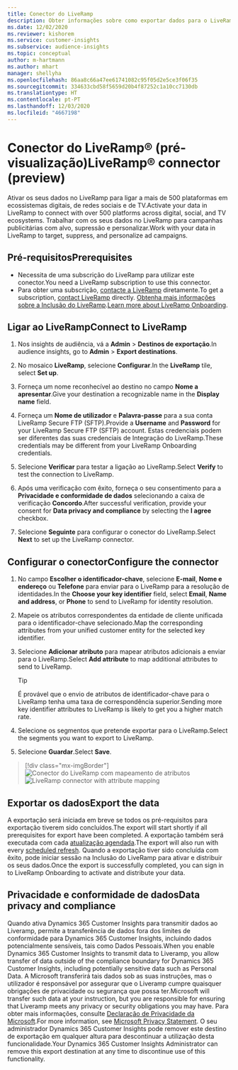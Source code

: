 ```yaml
---
title: Conector do LiveRamp
description: Obter informações sobre como exportar dados para o LiveRamp.
ms.date: 12/02/2020
ms.reviewer: kishorem
ms.service: customer-insights
ms.subservice: audience-insights
ms.topic: conceptual
author: m-hartmann
ms.author: mhart
manager: shellyha
ms.openlocfilehash: 86aa8c66a47ee61741082c95f05d2e5ce3f06f35
ms.sourcegitcommit: 334633cbd58f5659d20b4f87252c1a10cc7130db
ms.translationtype: HT
ms.contentlocale: pt-PT
ms.lasthandoff: 12/03/2020
ms.locfileid: "4667198"
---
```

# <a name="liverampreg-connector-preview"></a><span data-ttu-id="ba5fe-103">Conector do LiveRamp&reg; (pré-visualização)</span><span class="sxs-lookup"><span data-stu-id="ba5fe-103">LiveRamp&reg; connector (preview)</span></span>

<span data-ttu-id="ba5fe-104">Ativar os seus dados no LiveRamp para ligar a mais de 500 plataformas em ecossistemas digitais, de redes sociais e de TV.</span><span class="sxs-lookup"><span data-stu-id="ba5fe-104">Activate your data in LiveRamp to connect with over 500 platforms across digital, social, and TV ecosystems.</span></span> <span data-ttu-id="ba5fe-105">Trabalhar com os seus dados no LiveRamp para campanhas publicitárias com alvo, supressão e personalizar.</span><span class="sxs-lookup"><span data-stu-id="ba5fe-105">Work with your data in LiveRamp to target, suppress, and personalize ad campaigns.</span></span>

## <a name="prerequisites"></a><span data-ttu-id="ba5fe-106">Pré-requisitos</span><span class="sxs-lookup"><span data-stu-id="ba5fe-106">Prerequisites</span></span>

- <span data-ttu-id="ba5fe-107">Necessita de uma subscrição do LiveRamp para utilizar este conector.</span><span class="sxs-lookup"><span data-stu-id="ba5fe-107">You need a LiveRamp subscription to use this connector.</span></span>
- <span data-ttu-id="ba5fe-108">Para obter uma subscrição, [contacte a LiveRamp](https://liveramp.com/contact/) diretamente.</span><span class="sxs-lookup"><span data-stu-id="ba5fe-108">To get a subscription, [contact LiveRamp](https://liveramp.com/contact/) directly.</span></span> <span data-ttu-id="ba5fe-109">[Obtenha mais informações sobre a Inclusão do LiveRamp](https://liveramp.com/our-platform/data-onboarding/).</span><span class="sxs-lookup"><span data-stu-id="ba5fe-109">[Learn more about LiveRamp Onboarding](https://liveramp.com/our-platform/data-onboarding/).</span></span>

## <a name="connect-to-liveramp"></a><span data-ttu-id="ba5fe-110">Ligar ao LiveRamp</span><span class="sxs-lookup"><span data-stu-id="ba5fe-110">Connect to LiveRamp</span></span>

1. <span data-ttu-id="ba5fe-111">Nos insights de audiência, vá a **Admin** > **Destinos de exportação**.</span><span class="sxs-lookup"><span data-stu-id="ba5fe-111">In audience insights, go to **Admin** > **Export destinations**.</span></span>

1. <span data-ttu-id="ba5fe-112">No mosaico **LiveRamp**, selecione **Configurar**.</span><span class="sxs-lookup"><span data-stu-id="ba5fe-112">In the **LiveRamp** tile, select **Set up**.</span></span>

1. <span data-ttu-id="ba5fe-113">Forneça um nome reconhecível ao destino no campo **Nome a apresentar**.</span><span class="sxs-lookup"><span data-stu-id="ba5fe-113">Give your destination a recognizable name in the **Display name** field.</span></span>

1. <span data-ttu-id="ba5fe-114">Forneça um **Nome de utilizador** e **Palavra-passe** para a sua conta LiveRamp Secure FTP (SFTP).</span><span class="sxs-lookup"><span data-stu-id="ba5fe-114">Provide a **Username** and **Password** for your LiveRamp Secure FTP (SFTP) account.</span></span>
<span data-ttu-id="ba5fe-115">Estas credenciais podem ser diferentes das suas credenciais de Integração do LiveRamp.</span><span class="sxs-lookup"><span data-stu-id="ba5fe-115">These credentials may be different from your LiveRamp Onboarding credentials.</span></span>

1. <span data-ttu-id="ba5fe-116">Selecione **Verificar** para testar a ligação ao LiveRamp.</span><span class="sxs-lookup"><span data-stu-id="ba5fe-116">Select **Verify** to test the connection to LiveRamp.</span></span>

1. <span data-ttu-id="ba5fe-117">Após uma verificação com êxito, forneça o seu consentimento para a **Privacidade e conformidade de dados** selecionando a caixa de verificação **Concordo**.</span><span class="sxs-lookup"><span data-stu-id="ba5fe-117">After successful verification, provide your consent for **Data privacy and compliance** by selecting the **I agree** checkbox.</span></span>

1. <span data-ttu-id="ba5fe-118">Selecione **Seguinte** para configurar o conector do LiveRamp.</span><span class="sxs-lookup"><span data-stu-id="ba5fe-118">Select **Next** to set up the LiveRamp connector.</span></span>

## <a name="configure-the-connector"></a><span data-ttu-id="ba5fe-119">Configurar o conector</span><span class="sxs-lookup"><span data-stu-id="ba5fe-119">Configure the connector</span></span>

1. <span data-ttu-id="ba5fe-120">No campo **Escolher o identificador-chave**, selecione **E-mail**, **Nome e endereço** ou **Telefone** para enviar para o LiveRamp para a resolução de identidades.</span><span class="sxs-lookup"><span data-stu-id="ba5fe-120">In the **Choose your key identifier** field, select **Email**,  **Name and address**, or **Phone** to send to LiveRamp for identity resolution.</span></span>

1. <span data-ttu-id="ba5fe-121">Mapeie os atributos correspondentes da entidade de cliente unificada para o identificador-chave selecionado.</span><span class="sxs-lookup"><span data-stu-id="ba5fe-121">Map the corresponding attributes from your unified customer entity for the selected key identifier.</span></span>

1. <span data-ttu-id="ba5fe-122">Selecione **Adicionar atributo** para mapear atributos adicionais a enviar para o LiveRamp.</span><span class="sxs-lookup"><span data-stu-id="ba5fe-122">Select **Add attribute** to map additional attributes to send to LiveRamp.</span></span>

   > [!TIP]
   > <span data-ttu-id="ba5fe-123">É provável que o envio de atributos de identificador-chave para o LiveRamp tenha uma taxa de correspondência superior.</span><span class="sxs-lookup"><span data-stu-id="ba5fe-123">Sending more key identifier attributes to LiveRamp is likely to get you a higher match rate.</span></span>

1. <span data-ttu-id="ba5fe-124">Selecione os segmentos que pretende exportar para o LiveRamp.</span><span class="sxs-lookup"><span data-stu-id="ba5fe-124">Select the segments you want to export to LiveRamp.</span></span>

1. <span data-ttu-id="ba5fe-125">Selecione **Guardar**.</span><span class="sxs-lookup"><span data-stu-id="ba5fe-125">Select **Save**.</span></span>

> [!div class="mx-imgBorder"]
> <span data-ttu-id="ba5fe-126">![Conector do LiveRamp com mapeamento de atributos](media/export-liveramp-segments.png "Conector do LiveRamp com mapeamento de atributos")</span><span class="sxs-lookup"><span data-stu-id="ba5fe-126">![LiveRamp connector with attribute mapping](media/export-liveramp-segments.png "LiveRamp connector with attribute mapping")</span></span>

## <a name="export-the-data"></a><span data-ttu-id="ba5fe-127">Exportar os dados</span><span class="sxs-lookup"><span data-stu-id="ba5fe-127">Export the data</span></span>

<span data-ttu-id="ba5fe-128">A exportação será iniciada em breve se todos os pré-requisitos para exportação tiverem sido concluídos.</span><span class="sxs-lookup"><span data-stu-id="ba5fe-128">The export will start shortly if all prerequisites for export have been completed.</span></span> <span data-ttu-id="ba5fe-129">A exportação também será executada com cada [atualização agendada](system.md#schedule-tab).</span><span class="sxs-lookup"><span data-stu-id="ba5fe-129">The export will also run with every [scheduled refresh](system.md#schedule-tab).</span></span>
<span data-ttu-id="ba5fe-130">Quando a exportação tiver sido concluída com êxito, pode iniciar sessão na Inclusão do LiveRamp para ativar e distribuir os seus dados.</span><span class="sxs-lookup"><span data-stu-id="ba5fe-130">Once the export is successfully completed, you can sign in to LiveRamp Onboarding to activate and distribute your data.</span></span>

## <a name="data-privacy-and-compliance"></a><span data-ttu-id="ba5fe-131">Privacidade e conformidade de dados</span><span class="sxs-lookup"><span data-stu-id="ba5fe-131">Data privacy and compliance</span></span>

<span data-ttu-id="ba5fe-132">Quando ativa Dynamics 365 Customer Insights para transmitir dados ao Liveramp, permite a transferência de dados fora dos limites de conformidade para Dynamics 365 Customer Insights, incluindo dados potencialmente sensíveis, tais como Dados Pessoais.</span><span class="sxs-lookup"><span data-stu-id="ba5fe-132">When you enable Dynamics 365 Customer Insights to transmit data to Liveramp, you allow transfer of data outside of the compliance boundary for Dynamics 365 Customer Insights, including potentially sensitive data such as Personal Data.</span></span> <span data-ttu-id="ba5fe-133">A Microsoft transferirá tais dados sob as suas instruções, mas o utilizador é responsável por assegurar que o Liveramp cumpre quaisquer obrigações de privacidade ou segurança que possa ter.</span><span class="sxs-lookup"><span data-stu-id="ba5fe-133">Microsoft will transfer such data at your instruction, but you are responsible for ensuring that Liveramp meets any privacy or security obligations you may have.</span></span> <span data-ttu-id="ba5fe-134">Para obter mais informações, consulte [Declaração de Privacidade da Microsoft](https://go.microsoft.com/fwlink/?linkid=396732).</span><span class="sxs-lookup"><span data-stu-id="ba5fe-134">For more information, see [Microsoft Privacy Statement](https://go.microsoft.com/fwlink/?linkid=396732).</span></span>
<span data-ttu-id="ba5fe-135">O seu administrador Dynamics 365 Customer Insights pode remover este destino de exportação em qualquer altura para descontinuar a utilização desta funcionalidade.</span><span class="sxs-lookup"><span data-stu-id="ba5fe-135">Your Dynamics 365 Customer Insights Administrator can remove this export destination at any time to discontinue use of this functionality.</span></span>